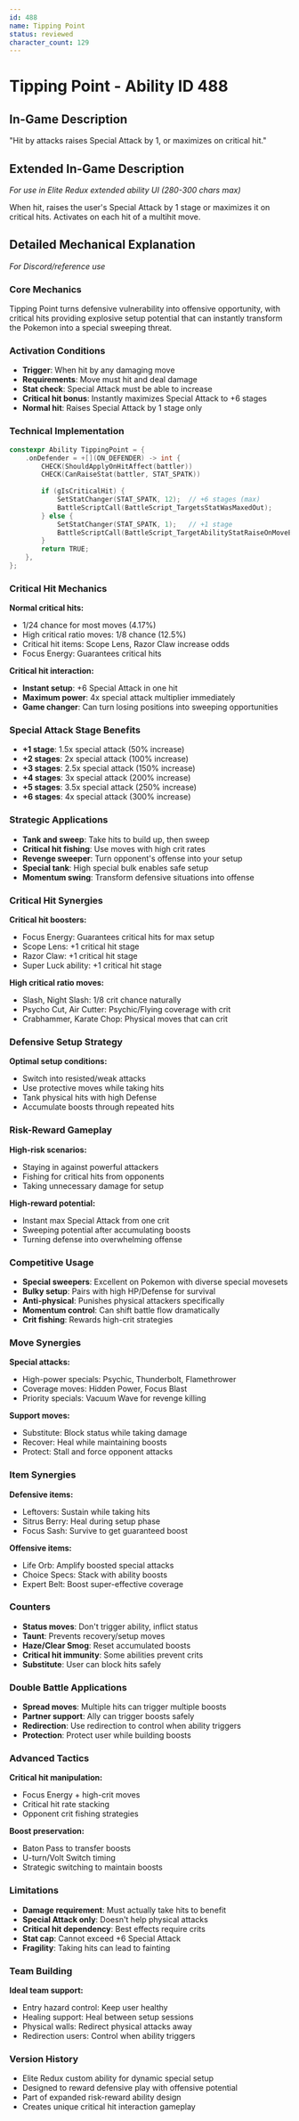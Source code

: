 ```yaml
---
id: 488
name: Tipping Point
status: reviewed
character_count: 129
---
```


# Tipping Point - Ability ID 488

## In-Game Description
"Hit by attacks raises Special Attack by 1, or maximizes on critical hit."

## Extended In-Game Description
*For use in Elite Redux extended ability UI (280-300 chars max)*

When hit, raises the user's Special Attack by 1 stage or maximizes it on critical hits. Activates on each hit of a multihit move.

## Detailed Mechanical Explanation
*For Discord/reference use*

### Core Mechanics
Tipping Point turns defensive vulnerability into offensive opportunity, with critical hits providing explosive setup potential that can instantly transform the Pokemon into a special sweeping threat.

### Activation Conditions
- **Trigger**: When hit by any damaging move
- **Requirements**: Move must hit and deal damage
- **Stat check**: Special Attack must be able to increase
- **Critical hit bonus**: Instantly maximizes Special Attack to +6 stages
- **Normal hit**: Raises Special Attack by 1 stage only

### Technical Implementation
```c
constexpr Ability TippingPoint = {
    .onDefender = +[](ON_DEFENDER) -> int {
        CHECK(ShouldApplyOnHitAffect(battler))
        CHECK(CanRaiseStat(battler, STAT_SPATK))
        
        if (gIsCriticalHit) {
            SetStatChanger(STAT_SPATK, 12);  // +6 stages (max)
            BattleScriptCall(BattleScript_TargetsStatWasMaxedOut);
        } else {
            SetStatChanger(STAT_SPATK, 1);   // +1 stage
            BattleScriptCall(BattleScript_TargetAbilityStatRaiseOnMoveEnd);
        }
        return TRUE;
    },
};
```

### Critical Hit Mechanics
**Normal critical hits:**
- 1/24 chance for most moves (4.17%)
- High critical ratio moves: 1/8 chance (12.5%)
- Critical hit items: Scope Lens, Razor Claw increase odds
- Focus Energy: Guarantees critical hits

**Critical hit interaction:**
- **Instant setup**: +6 Special Attack in one hit
- **Maximum power**: 4x special attack multiplier immediately
- **Game changer**: Can turn losing positions into sweeping opportunities

### Special Attack Stage Benefits
- **+1 stage**: 1.5x special attack (50% increase)
- **+2 stages**: 2x special attack (100% increase)
- **+3 stages**: 2.5x special attack (150% increase)
- **+4 stages**: 3x special attack (200% increase)
- **+5 stages**: 3.5x special attack (250% increase)
- **+6 stages**: 4x special attack (300% increase)

### Strategic Applications
- **Tank and sweep**: Take hits to build up, then sweep
- **Critical hit fishing**: Use moves with high crit rates
- **Revenge sweeper**: Turn opponent's offense into your setup
- **Special tank**: High special bulk enables safe setup
- **Momentum swing**: Transform defensive situations into offense

### Critical Hit Synergies
**Critical hit boosters:**
- Focus Energy: Guarantees critical hits for max setup
- Scope Lens: +1 critical hit stage
- Razor Claw: +1 critical hit stage
- Super Luck ability: +1 critical hit stage

**High critical ratio moves:**
- Slash, Night Slash: 1/8 crit chance naturally
- Psycho Cut, Air Cutter: Psychic/Flying coverage with crit
- Crabhammer, Karate Chop: Physical moves that can crit

### Defensive Setup Strategy
**Optimal setup conditions:**
- Switch into resisted/weak attacks
- Use protective moves while taking hits
- Tank physical hits with high Defense
- Accumulate boosts through repeated hits

### Risk-Reward Gameplay
**High-risk scenarios:**
- Staying in against powerful attackers
- Fishing for critical hits from opponents
- Taking unnecessary damage for setup

**High-reward potential:**
- Instant max Special Attack from one crit
- Sweeping potential after accumulating boosts
- Turning defense into overwhelming offense

### Competitive Usage
- **Special sweepers**: Excellent on Pokemon with diverse special movesets
- **Bulky setup**: Pairs with high HP/Defense for survival
- **Anti-physical**: Punishes physical attackers specifically
- **Momentum control**: Can shift battle flow dramatically
- **Crit fishing**: Rewards high-crit strategies

### Move Synergies
**Special attacks:**
- High-power specials: Psychic, Thunderbolt, Flamethrower
- Coverage moves: Hidden Power, Focus Blast
- Priority specials: Vacuum Wave for revenge killing

**Support moves:**
- Substitute: Block status while taking damage
- Recover: Heal while maintaining boosts
- Protect: Stall and force opponent attacks

### Item Synergies
**Defensive items:**
- Leftovers: Sustain while taking hits
- Sitrus Berry: Heal during setup phase
- Focus Sash: Survive to get guaranteed boost

**Offensive items:**
- Life Orb: Amplify boosted special attacks
- Choice Specs: Stack with ability boosts
- Expert Belt: Boost super-effective coverage

### Counters
- **Status moves**: Don't trigger ability, inflict status
- **Taunt**: Prevents recovery/setup moves
- **Haze/Clear Smog**: Reset accumulated boosts
- **Critical hit immunity**: Some abilities prevent crits
- **Substitute**: User can block hits safely

### Double Battle Applications
- **Spread moves**: Multiple hits can trigger multiple boosts
- **Partner support**: Ally can trigger boosts safely
- **Redirection**: Use redirection to control when ability triggers
- **Protection**: Protect user while building boosts

### Advanced Tactics
**Critical hit manipulation:**
- Focus Energy + high-crit moves
- Critical hit rate stacking
- Opponent crit fishing strategies

**Boost preservation:**
- Baton Pass to transfer boosts
- U-turn/Volt Switch timing
- Strategic switching to maintain boosts

### Limitations
- **Damage requirement**: Must actually take hits to benefit
- **Special Attack only**: Doesn't help physical attacks
- **Critical hit dependency**: Best effects require crits
- **Stat cap**: Cannot exceed +6 Special Attack
- **Fragility**: Taking hits can lead to fainting

### Team Building
**Ideal team support:**
- Entry hazard control: Keep user healthy
- Healing support: Heal between setup sessions
- Physical walls: Redirect physical attacks away
- Redirection users: Control when ability triggers

### Version History
- Elite Redux custom ability for dynamic special setup
- Designed to reward defensive play with offensive potential
- Part of expanded risk-reward ability design
- Creates unique critical hit interaction gameplay